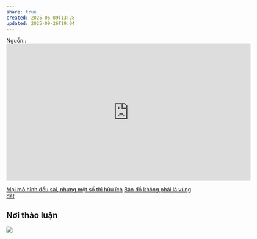 ```yaml
---
share: true
created: 2025-06-09T13:28
updated: 2025-09-26T19:04
---
```

Nguồn:: <iframe title="vimeo-player" src="https://player.vimeo.com/video/133608605?h=43b6015742" width="640" height="360" frameborder="0"    allowfullscreen></iframe>

[Mọi mô hình đều sai, nhưng một số thì hữu ích](../../B%E1%BA%A3n%20th%E1%BB%83%20lu%E1%BA%ADn/M%E1%BB%8Di%20m%C3%B4%20h%C3%ACnh%20%C4%91%E1%BB%81u%20sai,%20nh%C6%B0ng%20m%E1%BB%99t%20s%E1%BB%91%20th%C3%AC%20h%E1%BB%AFu%20%C3%ADch.md)
[Bản đồ không phải là vùng đất](../../B%E1%BA%A3n%20th%E1%BB%83%20lu%E1%BA%ADn/B%E1%BA%A3n%20%C4%91%E1%BB%93%20kh%C3%B4ng%20ph%E1%BA%A3i%20l%C3%A0%20v%C3%B9ng%20%C4%91%E1%BA%A5t.md)

## Nơi thảo luận
[![](https://imagizer.imageshack.com/a/img924/9471/eQpmWA.png)](https://discord.com/channels/898550123007709204/1296474612716146719)